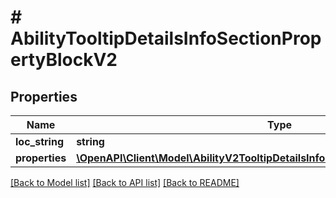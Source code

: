# # AbilityTooltipDetailsInfoSectionPropertyBlockV2

## Properties

Name | Type | Description | Notes
------------ | ------------- | ------------- | -------------
**loc_string** | **string** |  | [optional]
**properties** | [**\OpenAPI\Client\Model\AbilityV2TooltipDetailsInfoSectionPropertyBlockProperty[]**](AbilityV2TooltipDetailsInfoSectionPropertyBlockProperty.md) |  | [optional]

[[Back to Model list]](../../README.md#models) [[Back to API list]](../../README.md#endpoints) [[Back to README]](../../README.md)
